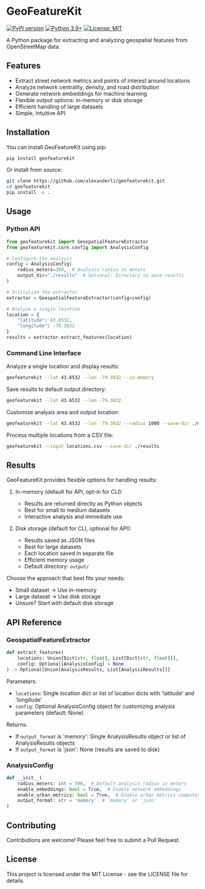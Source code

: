 # GeoFeatureKit

[![PyPI version](https://badge.fury.io/py/geofeaturekit.svg)](https://badge.fury.io/py/geofeaturekit)
[![Python 3.9+](https://img.shields.io/badge/python-3.9+-blue.svg)](https://www.python.org/downloads/release/python-390/)
[![License: MIT](https://img.shields.io/badge/License-MIT-yellow.svg)](https://opensource.org/licenses/MIT)

A Python package for extracting and analyzing geospatial features from OpenStreetMap data.

## Features

- Extract street network metrics and points of interest around locations
- Analyze network centrality, density, and road distribution
- Generate network embeddings for machine learning
- Flexible output options: in-memory or disk storage
- Efficient handling of large datasets
- Simple, intuitive API

## Installation

You can install GeoFeatureKit using pip:

```bash
pip install geofeaturekit
```

Or install from source:

```bash
git clone https://github.com/alexanderli/geofeaturekit.git
cd geofeaturekit
pip install -e .
```

## Usage

### Python API

```python
from geofeaturekit import GeospatialFeatureExtractor
from geofeaturekit.core.config import AnalysisConfig

# Configure the analysis
config = AnalysisConfig(
    radius_meters=300,  # Analysis radius in meters
    output_dir="./results"  # Optional: Directory to save results
)

# Initialize the extractor
extractor = GeospatialFeatureExtractor(config=config)

# Analyze a single location
location = {
    "latitude": 43.6532,
    "longitude": -79.3832
}
results = extractor.extract_features(location)
```

### Command Line Interface

Analyze a single location and display results:
```bash
geofeaturekit --lat 43.6532 --lon -79.3832 --in-memory
```

Save results to default output directory:
```bash
geofeaturekit --lat 43.6532 --lon -79.3832
```

Customize analysis area and output location:
```bash
geofeaturekit --lat 43.6532 --lon -79.3832 --radius 1000 --save-dir ./my_results
```

Process multiple locations from a CSV file:
```bash
geofeaturekit --input locations.csv --save-dir ./results
```

## Results

GeoFeatureKit provides flexible options for handling results:

1. In-memory (default for API, opt-in for CLI):
   - Results are returned directly as Python objects
   - Best for small to medium datasets
   - Interactive analysis and immediate use

2. Disk storage (default for CLI, optional for API):
   - Results saved as JSON files
   - Best for large datasets
   - Each location saved in separate file
   - Efficient memory usage
   - Default directory: `output/`

Choose the approach that best fits your needs:
- Small dataset → Use in-memory
- Large dataset → Use disk storage
- Unsure? Start with default disk storage

## API Reference

### GeospatialFeatureExtractor

```python
def extract_features(
    locations: Union[Dict[str, float], List[Dict[str, float]]],
    config: Optional[AnalysisConfig] = None
) -> Optional[Union[AnalysisResults, List[AnalysisResults]]]
```

Parameters:
- `locations`: Single location dict or list of location dicts with 'latitude' and 'longitude'
- `config`: Optional AnalysisConfig object for customizing analysis parameters (default: None)

Returns:
- If `output_format` is 'memory': Single AnalysisResults object or list of AnalysisResults objects
- If `output_format` is 'json': None (results are saved to disk)

### AnalysisConfig

```python
def __init__(
    radius_meters: int = 300,  # Default analysis radius in meters
    enable_embeddings: bool = True,  # Enable network embeddings
    enable_urban_metrics: bool = True,  # Enable urban metrics computation
    output_format: str = 'memory'  # 'memory' or 'json'
)
```

## Contributing

Contributions are welcome! Please feel free to submit a Pull Request.

## License

This project is licensed under the MIT License - see the LICENSE file for details. 